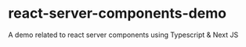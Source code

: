 # react-server-components-demo
A demo related to react server components using Typescript &amp; Next JS
